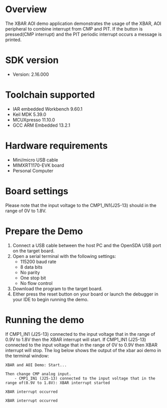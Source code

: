 Overview
========
The XBAR AOI demo application demonstrates the usage of the XBAR, AOI peripheral to combine interrupt
from CMP and PIT. If the button is pressed(CMP interrupt) and the PIT periodic interrupt occurs a message is printed.

SDK version
===========
- Version: 2.16.000

Toolchain supported
===================
- IAR embedded Workbench  9.60.1
- Keil MDK  5.39.0
- MCUXpresso  11.10.0
- GCC ARM Embedded  13.2.1

Hardware requirements
=====================
- Mini/micro USB cable
- MIMXRT1170-EVK board
- Personal Computer

Board settings
==============
Please note that the input voltage to the CMP1_IN1(J25-13) should in the range of 0V to 1.8V.

Prepare the Demo
================
1.  Connect a USB cable between the host PC and the OpenSDA USB port on the target board.
2.  Open a serial terminal with the following settings:
    - 115200 baud rate
    - 8 data bits
    - No parity
    - One stop bit
    - No flow control
3.  Download the program to the target board.
4.  Either press the reset button on your board or launch the debugger in your IDE to begin running the demo.

Running the demo
================
If CMP1_IN1 (J25-13) connected to the input voltage that in the range of 0.9V to 1.8V then the XBAR interrupt will start.
If CMP1_IN1 (J25-13) connected to the input voltage that in the range of 0V to 0.9V then XBAR interrupt will stop.
The log below shows the output of the xbar aoi demo in the terminal window:
~~~~~~~~~~~~~~~~~~~~~~~~~~~~~~~~~~~
XBAR and AOI Demo: Start...

Then change CMP analog input.
    - CMP1_IN1 (J25-13) connected to the input voltage that in the range of(0.9V to 1.8V): XBAR interrupt started

XBAR interrupt occurred

XBAR interrupt occurred
~~~~~~~~~~~~~~~~~~~~~~~~~~~~~~~~~~~
